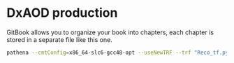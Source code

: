 # DxAOD production


GitBook allows you to organize your book into chapters, each chapter is stored in a separate file like this one.


```bash
pathena --cmtConfig=x86_64-slc6-gcc48-opt --useNewTRF --trf "Reco_tf.py --inputAODFile %IN --outputDAODFile test.pool.root --ignoreErrors=True --reductionConf SUSY7 --maxEvents -1" --extOutFile DAOD_SUSY7.test.pool.root --nFilesPerJob=1 --individualOutDS --inDS user.fcirotto.mc15_13TeV.305323.MGPy8EG_N30LO_A14N23LO_DM_BBscalar_p20_c1_jpt100.AOD.v3_EXT0/ --outDS user.fcirotto.mc15_13TeV.305323.MGPy8EG_N30LO_A14N23LO_DM_BBscalar_p20_c1_jpt100.DAOD_SUSY7_p2425.v2/ --destSE INFN-NAPOLI-ATLAS_LOCALGROUPDISK
```
